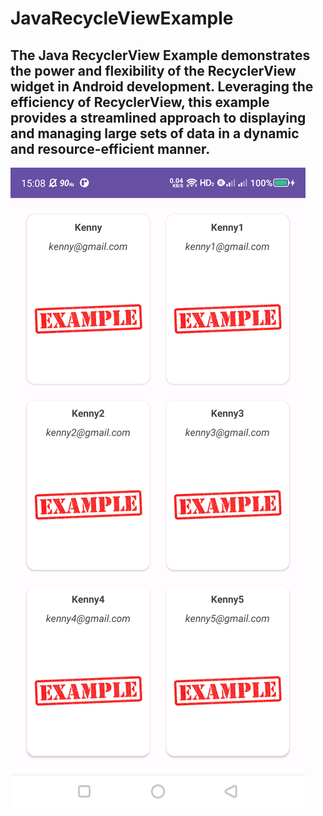 # JavaRecycleViewExample
## The Java RecyclerView Example demonstrates the power and flexibility of the RecyclerView widget in Android development. Leveraging the efficiency of RecyclerView, this example provides a streamlined approach to displaying and managing large sets of data in a dynamic and resource-efficient manner.

![Alt text](./asset/image/demoRecView.png)
